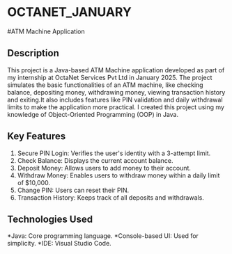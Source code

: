 # OCTANET_JANUARY
#ATM Machine Application

## Description
This project is a Java-based ATM Machine application developed as part of my internship at OctaNet Services Pvt Ltd in January 2025. The project simulates the basic functionalities of an ATM machine, like checking balance, depositing money, withdrawing money, viewing transaction history and exiting.It also includes features like PIN validation and daily withdrawal limits to make the application more practical. I created this project using my knowledge of Object-Oriented Programming (OOP) in Java.

## Key Features
1. Secure PIN Login: Verifies the user's identity with a 3-attempt limit.
2. Check Balance: Displays the current account balance.
3. Deposit Money: Allows users to add money to their account.
4. Withdraw Money: Enables users to withdraw money within a daily limit of $10,000.
5. Change PIN: Users can reset their PIN.
6. Transaction History: Keeps track of all deposits and withdrawals.

## Technologies Used
*Java: Core programming language.
*Console-based UI: Used for simplicity.
*IDE: Visual Studio Code.
